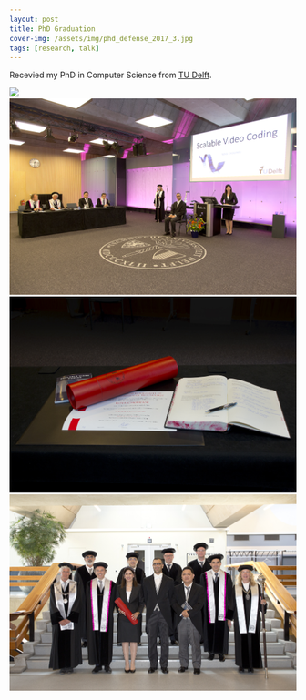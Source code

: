 ```yaml
---
layout: post
title: PhD Graduation
cover-img: /assets/img/phd_defense_2017_3.jpg
tags: [research, talk]
---
```


Recevied my PhD in Computer Science from [TU Delft](https://www.tudelft.nl/en/).

<img src="/assets/img/phd_defense_2017_8.png"/>

<img src="/assets/img/phd_defense_2017_1.jpg"/>

<img src="/assets/img/phd_defense_2017_4.jpg"/>

<img src="/assets/img/phd_defense_2017_7.jpg"/>
